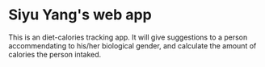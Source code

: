 # Siyu Yang's web app
This is an diet-calories tracking app. It will give suggestions to a person accommendating to his/her biological gender, and calculate the amount of calories the person intaked.
